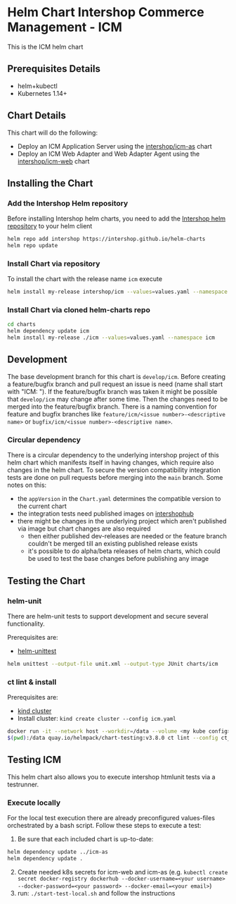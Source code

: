# Helm Chart Intershop Commerce Management - ICM

This is the ICM helm chart

## Prerequisites Details

* helm+kubectl
* Kubernetes 1.14+

## Chart Details

This chart will do the following:

* Deploy an ICM Application Server using the [intershop/icm-as](../icm-as/README.md) chart
* Deploy an ICM Web Adapter and Web Adapter Agent using the [intershop/icm-web](../icm-web/README.md) chart

## Installing the Chart

### Add the Intershop Helm repository

Before installing Intershop helm charts, you need to add the [Intershop helm repository](https://intershop.github.io/helm-charts) to your helm client

```bash
helm repo add intershop https://intershop.github.io/helm-charts
helm repo update
```

### Install Chart via repository

To install the chart with the release name `icm` execute

```bash
helm install my-release intershop/icm --values=values.yaml --namespace icm
```

### Install Chart via cloned helm-charts repo

```bash
cd charts
helm dependency update icm
helm install my-release ./icm --values=values.yaml --namespace icm
```

## Development

The base development branch for this chart is `develop/icm`. Before creating a feature/bugfix branch and pull request an issue is need (name shall start with "ICM: <your description>"). If the feature/bugfix branch was taken it might be possible that `develop/icm` may change after some time. Then the changes need to be merged into the feature/bugfix branch.
There is a naming convention for feature and bugfix branches like `feature/icm/<issue number>-<descriptive name>` or `bugfix/icm/<issue number>-<descriptive name>`.

### Circular dependency

There is a circular dependency to the underlying intershop project of this helm chart which manifests itself in having changes, which require also changes in the helm chart. To secure the version compatibility integration tests are done on pull requests before merging into the `main` branch.
Some notes on this:
* the `appVersion` in the `Chart.yaml` determines the compatible version to the current chart
* the integration tests need published images on [intershophub](https://hub.docker.com/orgs/intershophub/repositories)
* there might be changes in the underlying project which aren't published via image but chart changes are also required
    * then either published dev-releases are needed or the feature branch couldn't be merged till an existing published release exists
    * it's possible to do alpha/beta releases of helm charts, which could be used to test the base changes before publishing any image

## Testing the Chart

### helm-unit

There are helm-unit tests to support development and secure several functionality.

Prerequisites are:

* [helm-unittest](https://github.com/helm-unittest/helm-unittest)

```bash
helm unittest --output-file unit.xml --output-type JUnit charts/icm
```

### ct lint & install

Prerequisites are:

* [kind cluster](https://github.com/kubernetes-sigs/kind)
* Install cluster: `kind create cluster --config icm.yaml`

```bash
docker run -it --network host --workdir=/data --volume <my kube config>:/root/.kube/config:ro --volume
$(pwd):/data quay.io/helmpack/chart-testing:v3.8.0 ct lint --config ct_icm.yaml
```

## Testing ICM

This helm chart also allows you to execute intershop htmlunit tests via a testrunner.

### Execute locally
For the local test execution there are already preconfigured values-files orchestrated by a bash script.
Follow these steps to execute a test:

1. Be sure that each included chart is up-to-date:
```bash
helm dependency update ../icm-as
helm dependency update .
```
2. Create needed k8s secrets for icm-web and icm-as (e.g. `kubectl create secret docker-registry dockerhub --docker-username=<your username> --docker-password=<your password> --docker-email=<your email>`)
3. run: `./start-test-local.sh` and follow the instructions